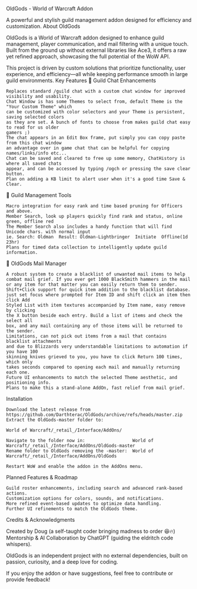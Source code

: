OldGods - World of Warcraft Addon

A powerful and stylish guild management addon designed for efficiency and customization.
About OldGods

OldGods is a World of Warcraft addon designed to enhance guild management, player communication, and mail filtering with a unique touch. Built from the ground up without external libraries like Ace3, it offers a raw yet refined approach, showcasing the full potential of the WoW API.

This project is driven by custom solutions that prioritize functionality, user experience, and efficiency—all while keeping performance smooth in large guild environments.
Key Features
🔹 Guild Chat Enhancements

    Replaces standard /guild chat with a custom chat window for improved visibility and usability.
    Chat Window is has some Themes to select from, default Theme is the "Your Custom Theme" which
    can be customized with color selectors and your Theme is persistent, saving selected colors
    as they are set. A bunch of fonts to choose from makes guild chat easy to read for us older
    gamers ;) 
    The chat appears in an Edit Box frame, put simply you can copy paste from this chat window
    an advantage over in game chat that can be helpful for copying names/links/info etc...
    Chat can be saved and cleared to free up some memory, ChatHistory is where all saved chats
    appear, and can be accessed by typing /ogch or pressing the save clear button.
    Plan on adding a KB limit to alert user when it's a good time Save & Clear. 

🔹 Guild Management Tools

    Macro integration for easy rank and time based pruning for Officers and above.
    Member Search, look up players quickly find rank and status, online green, offline red
    The Member Search also includes a handy function that will find Unicode chars. with normal input
    ie. Search: Oldman  Result: Öldman-Lightbringer  Initiate  Offline(1d 23hr) 
    Plans for timed data collection to intelligently update guild information.

🔹 OldGods Mail Manager

    A robust system to create a blacklist of unwanted mail items to help
    combat mail grief. If you ever get 1000 BlackSmith hammers in the mail
    or any item for that matter you can easily return them to sender.
    Shift+Click support for quick item addition to the blacklist database.
    just set focus where prompted for Item ID and shift click an item then click Add
    Styled List with item textures accompanied by Item name, easy remove by clicking
    the X button beside each entry. Build a list of items and check the select all
    box, and any mail containing any of those items will be returned to the sender.
    Limitations, can not pick out items from a mail that contains blacklist attachments
    and due to Blizzards very understandable limitations to automation if you have 100
    skinning knives grieved to you, you have to click Return 100 times, which only
    takes seconds compared to opening each mail and manually returning each one.
    Future UI enhancements to match the selected Theme aesthetic, and positioning info.
    Plans to make this a stand-alone AddOn, fast relief from mail grief.

Installation

    Download the latest release from https://github.com/Darthterac/OldGods/archive/refs/heads/master.zip
    Extract the OldGods-master folder to:

    World of Warcraft/_retail_/Interface/AddOns/

    Navigate to the folder now in:                  World of Warcraft/_retail_/Interface/AddOns/OldGods-master
    Rename folder to OldGods removing the -master:  World of Warcraft/_retail_/Interface/AddOns/OldGods
   
    Restart WoW and enable the addon in the AddOns menu.

Planned Features & Roadmap

    Guild roster enhancements, including search and advanced rank-based actions.
    Customization options for colors, sounds, and notifications.
    More refined event-based updates to optimize data handling.
    Further UI refinements to match the OldGods theme.

Credits & Acknowledgments

Created by Doug (a self-taught coder bringing madness to order 😆🔥)
Mentorship & AI Collaboration by ChatGPT (guiding the eldritch code whispers).

OldGods is an independent project with no external dependencies, built on passion, curiosity, and a deep love for coding.

If you enjoy the addon or have suggestions, feel free to contribute or provide feedback!

